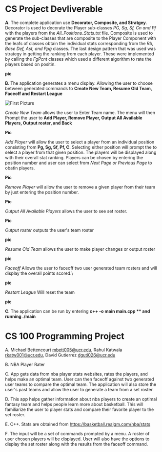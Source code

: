# CS Project Devliverable 

**A**. The complete application use **Decorator, Composite, and Stratgey**. Decorator is used to decorate the Player sub-classes *PG, Sg, Sf, Cn and Pf* with the players from the *All_Positions_Stats.txt* file. Composite is used to generate the sub-classes that are composite to the Player Component with the leafs of classes obtain the individual stats corresponding from the *Rb, Base Def, Ast, and Ppg* classes. The last design pattern that was used was strategy in getting the ranking from each player. These were implemented by calling the *FgPcnt* classes which used a different algorithm to rate the players based on positin.   

**pic**




**B**. The application generates a menu display. Allowing the user to choose between generated commands to **Create New Team, Resume Old Team, Faceoff and Restart League** 


![First Picture](https://ibb.co/5M2GrR8)

*Create New Team* allows the user to Enter Team name. The menu will then Prompt the user to **Add Player, Remove Player, Output All Available Players, Output roster, and Back** 

**Pic**


*Add Player* will allow the user to select a player from an individual position consisting from **Pg, Sg, Sf, Pf, C**. Selecting either position will prompt the to select a player from that given position. The players will be displayed along with their overall stat ranking. Players can be chosen by entering the position number and user can select from *Next Page or Previous Page* to obatin players.

**Pic**

*Remove Player* will allow the user to remove a given player from their team by just entering the position number. 

**Pic**


*Output All Available Players* allows the user to see set roster.

**Pic**


*Output roster* outputs the user's team roster


**pic**

*Resume Old Team* allows the user to make player changes or output roster

**pic**


*Faceoff* Allows the user to faceoff two user generated team rosters and will display the overall points scored.\

**pic**

*Restart League* Will reset the team 

**pic**

**C**. The application can be run by entering **c++ -o main main.cpp ** and running ./main** 








# CS 100 Programming Project
A. Michael Bettencourt mbett005@ucr.edu, Rahul Katwala rkatw001@ucr.edu, David Gutierrez dguti026@ucr.edu

B. NBA Player Rater

C. App gets data from nba player stats websites, rates the players, and helps make an optimal team. User can then faceoff against two generated user teams to compare the optimal team. The application will also store the user's past teams and allow the user to generate a team from a set roster. 

D. This app helps gather information about nba players to create an optimal fantasy team and helps people learn more about basketball. This will familiarize the user to player stats and compare their favorite player to the set roster.  

E. C++. Stats are obtained from https://basketball.realgm.com/nba/stats

F. The input will be a set of commands prompted by a menu. A roster of user chosen players will be displayed. User will also have the options to display the set roster along with the results from the faceoff command. 




